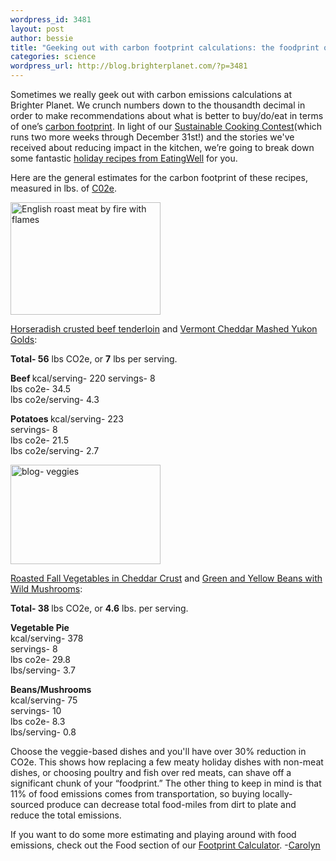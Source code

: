 ```yaml
--- 
wordpress_id: 3481
layout: post
author: bessie
title: "Geeking out with carbon footprint calculations: the foodprint of EatingWell holiday recipes "
categories: science
wordpress_url: http://blog.brighterplanet.com/?p=3481
---
```

Sometimes we really geek out with carbon emissions calculations at Brighter Planet.  We crunch numbers down to the thousandth decimal in order to make recommendations about what is better to buy/do/eat in terms of one’s [carbon footprint](http://brighterplanet.com/entries/8-carbon_footprint/). In light of our [Sustainable Cooking Contest](http://blog.brighterplanet.com/sustainable-cooking/tips-to-choose-from/)(which runs two more weeks through December 31st!) and the stories we've received about reducing impact in the kitchen, we’re going to break down some fantastic [holiday recipes from EatingWell](http://www.eatingwell.com/recipes_menus/collections/holiday_collection_1) for you.  

Here are the general estimates for the carbon footprint of these recipes, measured in lbs. of [C02e](http://brighterplanet.com/entries/7-units_and_measures).  

<p> <img src="http://farm3.static.flickr.com/2532/4190041803_7a1215ac56_m.jpg" width="240" height="180" alt="English roast meat by fire with flames" /></a> </p>


<a href="http://www.eatingwell.com/recipes/horseradish_beef.html">Horseradish crusted beef tenderloin</a> and <a href="http://www.eatingwell.com/recipes/vt_cheddar_potatoes.html">Vermont Cheddar Mashed Yukon Golds</a>: 
 
 <strong>Total- 56</strong> lbs CO2e, or <strong>7</strong> lbs per serving.              	  	    

<strong>Beef    </strong> 
kcal/serving- 220
servings- 8	         
lbs co2e- 34.5	    
lbs co2e/serving- 4.3

<strong>Potatoes	              </strong>
kcal/serving- 223	            
servings- 8	         
lbs co2e- 21.5	        
lbs co2e/serving- 2.7
    
<p> <img src="http://farm3.static.flickr.com/2700/4190801806_de5d016a4e_m.jpg" width="240" height="159" alt="blog- veggies" /></a> </P>

<a href="http://www.eatingwell.com/recipes/cheddar_vegetable_tart.html">Roasted Fall Vegetables in Cheddar Crust</a> and <a href="http://www.eatingwell.com/recipes/green_beans_mushrooms.html">Green and Yellow Beans with Wild Mushrooms</a>: 
       
<strong>Total- 38 </strong> lbs CO2e, or <strong>4.6</strong> lbs. per serving.	
	 
<strong>Vegetable Pie</strong>	         
kcal/serving- 378	                 
servings- 8	         
lbs co2e- 29.8	  
lbs/serving- 3.7

<strong>Beans/Mushrooms</strong>	  
kcal/serving- 75	                
servings- 10	         
lbs co2e- 8.3	  
lbs/serving- 0.8

Choose the veggie-based dishes and you'll have over 30% reduction in CO2e.  This shows how replacing a few meaty holiday dishes with non-meat dishes, or choosing poultry and fish over red meats, can shave off a significant chunk of your “foodprint.”  The other thing to keep in mind is that 11% of food emissions comes from transportation, so buying locally-sourced produce can decrease total food-miles from dirt to plate and reduce the total emissions.

If you want to do some more estimating and playing around with food emissions, check out the Food section of our <a href="http://brighterplanet.com/users/me/footprint/components/food">Footprint Calculator</a>. 
-<a href="http://brighterplanet.com/users/Carolyn">Carolyn</a>
